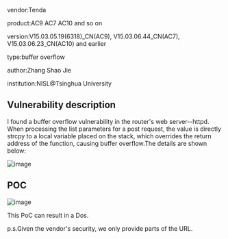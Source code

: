 vendor:Tenda


product:AC9 AC7 AC10 and so on

version:V15.03.05.19(6318)_CN(AC9), V15.03.06.44_CN(AC7), V15.03.06.23_CN(AC10) and earlier

type:buffer overflow

author:Zhang Shao Jie

institution:NISL@Tsinghua University


Vulnerability description
-------------------------
I found a buffer overflow vulnerability in the router's web server--httpd. When processing the list parameters for a post request, the value is directly strcpy to a local variable placed on the stack, which overrides the return address of the function, causing buffer overflow.The details are shown below:

![image](https://github.com/zsjevilhex/iot/blob/master/route/tenda/tenda-02/image.png)


POC
-------------------------

![image](https://github.com/zsjevilhex/iot/blob/master/route/tenda/tenda-02/poc.jpeg)

This PoC can result in a Dos. 


p.s.Given the vendor's security, we only provide parts of the URL.
